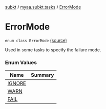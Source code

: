 [subkt](../../index.md) / [myaa.subkt.tasks](../index.md) / [ErrorMode](./index.md)

# ErrorMode

`enum class ErrorMode` [(source)](https://github.com/Myaamori/SubKt/blob/0.1.19/src/main/kotlin/myaa/subkt/tasks/asstasks.kt#L79)

Used in some tasks to specify the failure mode.

### Enum Values

| Name | Summary |
|---|---|
| [IGNORE](-i-g-n-o-r-e.md) |  |
| [WARN](-w-a-r-n.md) |  |
| [FAIL](-f-a-i-l.md) |  |
